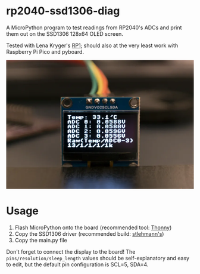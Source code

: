 # rp2040-ssd1306-diag
A MicroPython program to test readings from RP2040's ADCs and print them out on the SSD1306 128x64 OLED screen.

Tested with Lena Kryger's [RP1](https://lenakryger.de/rp1); should also at the very least work with Raspberry Pi Pico and pyboard. 

![Image](<https://raw.githubusercontent.com/MariaWasNotAvailable/rp2040-ssd1306-diag/refs/heads/main/oled.webp>)

# Usage
1. Flash MicroPython onto the board (recommended tool: [Thonny](https://thonny.org))
2. Copy the SSD1306 driver (recommended build: [stlehmann's](https://github.com/stlehmann/micropython-ssd1306))
3. Copy the main.py file

Don't forget to connect the display to the board! The ```pins/resolution/sleep_length``` values should be self-explanatory and easy to edit, but the default pin configuration is SCL=5, SDA=4.

